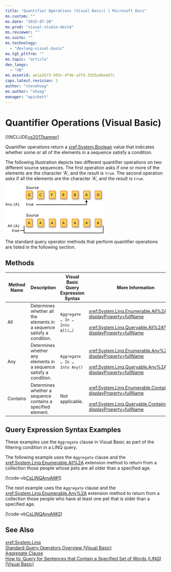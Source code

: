 ```yaml
---
title: "Quantifier Operations (Visual Basic) | Microsoft Docs"
ms.custom: ""
ms.date: "2015-07-20"
ms.prod: "visual-studio-dev14"
ms.reviewer: ""
ms.suite: ""
ms.technology: 
  - "devlang-visual-basic"
ms.tgt_pltfrm: ""
ms.topic: "article"
dev_langs: 
  - "VB"
ms.assetid: ae1a2b73-503c-4f4b-a3fd-31b5adbee67c
caps.latest.revision: 3
author: "stevehoag"
ms.author: "shoag"
manager: "wpickett"
---
```

# Quantifier Operations (Visual Basic)
[!INCLUDE[vs2017banner](../../../../includes/vs2017banner.md)]

Quantifier operations return a <xref:System.Boolean> value that indicates whether some or all of the elements in a sequence satisfy a condition.  
  
 The following illustration depicts two different quantifier operations on two different source sequences. The first operation asks if one or more of the elements are the character 'A', and the result is `true`. The second operation asks if all the elements are the character 'A', and the result is `true`.  
  
 ![LINQ Quantifier Operations](../../../../csharp/programming-guide/concepts/linq/media/linq-quantifier.png "LINQ_Quantifier")  
  
 The standard query operator methods that perform quantifier operations are listed in the following section.  
  
## Methods  
  
|Method Name|Description|Visual Basic Query Expression Syntax|More Information|  
|-----------------|-----------------|------------------------------------------|----------------------|  
|All|Determines whether all the elements in a sequence satisfy a condition.|`Aggregate … In … Into All(…)`|<xref:System.Linq.Enumerable.All%2A?displayProperty=fullName><br /><br /> <xref:System.Linq.Queryable.All%2A?displayProperty=fullName>|  
|Any|Determines whether any elements in a sequence satisfy a condition.|`Aggregate … In … Into Any()`|<xref:System.Linq.Enumerable.Any%2A?displayProperty=fullName><br /><br /> <xref:System.Linq.Queryable.Any%2A?displayProperty=fullName>|  
|Contains|Determines whether a sequence contains a specified element.|Not applicable.|<xref:System.Linq.Enumerable.Contains%2A?displayProperty=fullName><br /><br /> <xref:System.Linq.Queryable.Contains%2A?displayProperty=fullName>|  
  
## Query Expression Syntax Examples  
 These examples use the `Aggregate` clause in Visual Basic as part of the filtering condition in a LINQ query.  
  
 The following example uses the `Aggregate` clause and the <xref:System.Linq.Enumerable.All%2A> extension method to return from a collection those people whose pets are all older than a specified age.  
  
 [!code-vb[CsLINQAnyAll#1](../../../../samples/snippets/visualbasic/VS_Snippets_VBCSharp/CsLINQAnyAll/VB/AnyAll.vb#1)]  
  
 The next example uses the `Aggregate` clause and the <xref:System.Linq.Enumerable.Any%2A> extension method to return from a collection those people who have at least one pet that is older than a specified age.  
  
 [!code-vb[CsLINQAnyAll#2](../../../../samples/snippets/visualbasic/VS_Snippets_VBCSharp/CsLINQAnyAll/VB/AnyAll.vb#2)]  
  
## See Also  
 <xref:System.Linq>   
 [Standard Query Operators Overview (Visual Basic)](../../../../visual-basic/programming-guide/concepts/linq/standard-query-operators-overview.md)   
 [Aggregate Clause](../../../../visual-basic/language-reference/queries/aggregate-clause.md)   
 [How to: Query for Sentences that Contain a Specified Set of Words (LINQ) (Visual Basic)](../../../../visual-basic/programming-guide/concepts/linq/a5ae8ced-61fe-4c10-bb8a-95630e50f603.md)